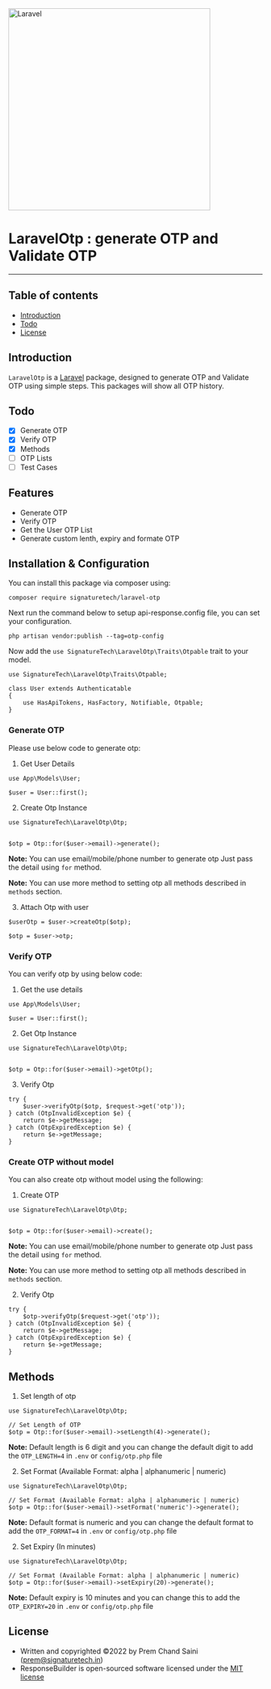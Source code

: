 <img src="https://raw.githubusercontent.com/laravel/art/master/logo-lockup/5%20SVG/2%20CMYK/1%20Full%20Color/laravel-logolockup-cmyk-red.svg" width="400" alt="Laravel">
<h1>LaravelOtp : generate OTP and Validate OTP</h1>

---

## Table of contents

- [Introduction](#introduction)
- [Todo](#todo)
- [License](#license)

## Introduction

`LaravelOtp` is a [Laravel](https://laravel.com/) package, designed to generate OTP and Validate OTP using simple steps. This packages will show all OTP history.

## Todo

- [x] Generate OTP
- [x] Verify OTP
- [x] Methods
- [ ] OTP Lists
- [ ] Test Cases

## Features

- Generate OTP
- Verify OTP
- Get the User OTP List
- Generate custom lenth, expiry and formate OTP

## Installation & Configuration

You can install this package via composer using:

```
composer require signaturetech/laravel-otp
```

Next run the command below to setup api-response.config file, you can set your configuration.

```
php artisan vendor:publish --tag=otp-config
```

Now add the `use SignatureTech\LaravelOtp\Traits\Otpable` trait to your model.

```
use SignatureTech\LaravelOtp\Traits\Otpable;

class User extends Authenticatable
{
    use HasApiTokens, HasFactory, Notifiable, Otpable;
}
```

### Generate OTP

Please use below code to generate otp:

1. Get User Details

```
use App\Models\User;

$user = User::first();
```

2. Create Otp Instance

```
use SignatureTech\LaravelOtp\Otp;


$otp = Otp::for($user->email)->generate();
```

**Note:** You can use email/mobile/phone number to generate otp Just pass the detail using `for` method.

**Note:** You can use more method to setting otp all methods described in `methods` section.

3. Attach Otp with user

```
$userOtp = $user->createOtp($otp);

$otp = $user->otp;
```

### Verify OTP

You can verify otp by using below code:

1. Get the use details

```
use App\Models\User;

$user = User::first();
```

2. Get Otp Instance

```
use SignatureTech\LaravelOtp\Otp;


$otp = Otp::for($user->email)->getOtp();
```

3. Verify Otp

```
try {
    $user->verifyOtp($otp, $request->get('otp'));
} catch (OtpInvalidException $e) {
    return $e->getMessage;
} catch (OtpExpiredException $e) {
    return $e->getMessage;
}
```

### Create OTP without model

You can also create otp without model using the following:

1. Create OTP

```
use SignatureTech\LaravelOtp\Otp;


$otp = Otp::for($user->email)->create();
```

**Note:** You can use email/mobile/phone number to generate otp Just pass the detail using `for` method.

**Note:** You can use more method to setting otp all methods described in `methods` section.

2. Verify Otp

```
try {
    $otp->verifyOtp($request->get('otp'));
} catch (OtpInvalidException $e) {
    return $e->getMessage;
} catch (OtpExpiredException $e) {
    return $e->getMessage;
}
```

## Methods

1. Set length of otp

```
use SignatureTech\LaravelOtp\Otp;

// Set Length of OTP
$otp = Otp::for($user->email)->setLength(4)->generate();
```

**Note:** Default length is 6 digit and you can change the default digit to add the `OTP_LENGTH=4` in `.env` or `config/otp.php` file

2. Set Format (Available Format: alpha | alphanumeric | numeric)

```
use SignatureTech\LaravelOtp\Otp;

// Set Format (Available Format: alpha | alphanumeric | numeric)
$otp = Otp::for($user->email)->setFormat('numeric')->generate();
```

**Note:** Default format is numeric and you can change the default format to add the `OTP_FORMAT=4` in `.env` or `config/otp.php` file

2. Set Expiry (In minutes)

```
use SignatureTech\LaravelOtp\Otp;

// Set Format (Available Format: alpha | alphanumeric | numeric)
$otp = Otp::for($user->email)->setExpiry(20)->generate();
```

**Note:** Default expiry is 10 minutes and you can change this to add the `OTP_EXPIRY=20` in `.env` or `config/otp.php` file

## License

- Written and copyrighted &copy;2022 by Prem Chand Saini ([prem@signaturetech.in](mailto:prem@signaturetech.in))
- ResponseBuilder is open-sourced software licensed under the [MIT license](http://opensource.org/licenses/MIT)
